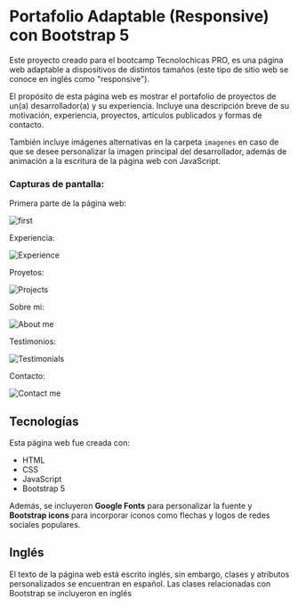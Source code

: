 # Portafolio Adaptable (Responsive) con Bootstrap 5

Este proyecto creado para el bootcamp Tecnolochicas PRO, es una página web adaptable a dispositivos de distintos tamaños (este tipo de sitio web se conoce en inglés como "responsive"). 

El propósito de esta página web es mostrar el portafolio de proyectos de un(a) desarrollador(a) y su experiencia. Incluye una descripción breve de su motivación, experiencia, proyectos, artículos publicados y formas de contacto. 

También incluye imágenes alternativas en la carpeta `imagenes` en caso de que se desee personalizar la imagen principal del desarrollador, además de animación a la escritura de la página web con JavaScript.

### Capturas de pantalla:

Primera parte de la página web:

![first](https://github.com/Bananab-lue/Portfolio/assets/139791048/96c14a41-b768-4cea-83cc-259a64afdb61)

Experiencia:

![Experience](https://github.com/Bananab-lue/Portfolio/assets/139791048/c6671a8d-659b-48c7-bf1a-b8918be8d2ca)

Proyetos:

![Projects](https://github.com/Bananab-lue/Portfolio/assets/139791048/8049ad8a-7288-46ac-a5c0-1c01a0c3c2d3)

Sobre mi:

![About me](https://github.com/Bananab-lue/Portfolio/assets/139791048/6112acfc-9e56-4b9d-90c3-8da6f09d1547)

Testimonios:

![Testimonials](https://github.com/Bananab-lue/Portfolio/assets/139791048/eba14dcd-1dfc-447f-b6c2-4206ac61f51d)

Contacto:

![Contact me](https://github.com/Bananab-lue/Portfolio/assets/139791048/e673ff9c-23e7-4505-b80a-a644ac3a384a)

## Tecnologías

Esta página web fue creada con:

* HTML
* CSS
* JavaScript 
* Bootstrap 5

Además, se incluyeron **Google Fonts** para personalizar la fuente y **Bootstrap icons** para incorporar íconos como flechas y logos de redes sociales populares. 

## Inglés

El texto de la página web está escrito inglés, sin embargo,  clases y atributos personalizados se encuentran en español. Las clases relacionadas con Bootstrap se incluyeron en inglés
